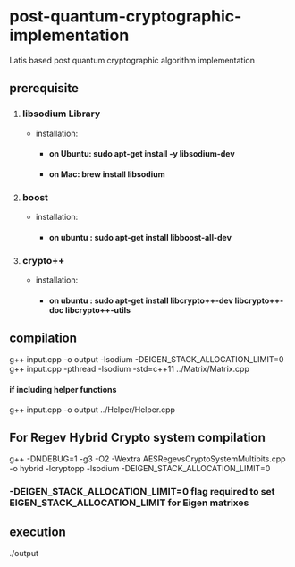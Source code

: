 # post-quantum-cryptographic-implementation
Latis based post quantum cryptographic algorithm implementation

## prerequisite
1. ### libsodium Library
    - installation:
        - #### on Ubuntu: sudo apt-get install -y libsodium-dev
        - #### on Mac:    brew install libsodium
2. ### boost
    - installation:
        - #### on ubuntu : sudo apt-get install libboost-all-dev
3. ### crypto++
    - installation:
        - #### on ubuntu : sudo apt-get install libcrypto++-dev libcrypto++-doc libcrypto++-utils
## compilation

g++ input.cpp -o output -lsodium -DEIGEN_STACK_ALLOCATION_LIMIT=0
g++ input.cpp -pthread -lsodium -std=c++11 ../Matrix/Matrix.cpp
#### if including helper functions
g++ input.cpp -o output ../Helper/Helper.cpp
## For Regev Hybrid Crypto system compilation
g++ -DNDEBUG=1 -g3 -O2 -Wextra AESRegevsCryptoSystemMultibits.cpp -o hybrid -lcryptopp -lsodium -DEIGEN_STACK_ALLOCATION_LIMIT=0

### -DEIGEN_STACK_ALLOCATION_LIMIT=0 flag required to set EIGEN_STACK_ALLOCATION_LIMIT for Eigen matrixes

## execution
./output
